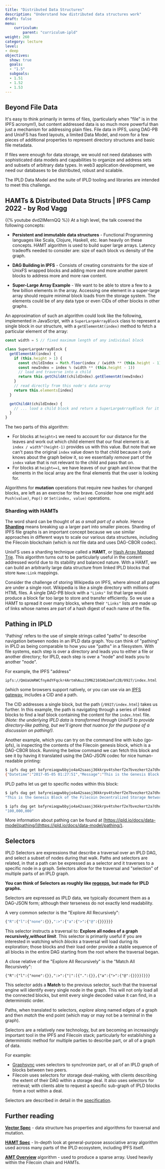 ```yaml
---
title: "Distributed Data Structures"
description: "Understand how distributed data structures work"
draft: false
menu:
    curriculum:
        parent: "curriculum-ipld"
weight: 260
category: lecture
level:
- deep
objectives:
  show: true
  goals:
  - "1.5"
  subgoals:
  - 1.51
  - 1.52
  - 1.53
---
```


## Beyond File Data

It's easy to think primarily in terms of files, (particularly when "file" is in the IPFS acronym!), but content addressed data is so much more powerful than just a mechanism for addressing plain files. File data in IPFS, using DAG-PB and UnixFS has fixed layouts, a limited Data Model, and room for a few pieces of additional properties to represent directory structures and basic file metadata.

If files were enough for data storage, we would not need databases with sophisticated data models and capabilities to organize and address sets and subsets of arbitrary data types. In web3 application development, we need our databases to be distributed, robust and scalable. 

The IPLD Data Model and the suite of IPLD tooling and libraries are intended to meet this challenge.

## HAMTs & Distributed Data Structs | IPFS Camp 2022 - by Rod Vagg
{{% youtube dvd2IMernQQ %}}
At a high level, the talk covered the following concepts:

- **Persistent and immutable data structures** - Functional Programming languages like Scala, Clojure, Haskell, etc. lean heavily on these concepts. HAMT algorithm is used to build super large arrays. Latency tradeoffs needed to consider are: size of each block vs density of the graph. 

- **DAG Building in IPFS** - Consists of creating constraints for the size of UnixFS wrapped blocks and adding more and more another parent blocks to address more and more raw content.

- **Super-Large Array Example** - We want to be able to store a few to a few billion elements in the array. Accessing one element in a super-large array should require minimal block loads from the storage system. The elements could be of any data type or even CIDs of other blocks in other graphs.

An approximation of such an algorithm could look like the following, implemented in JavaScript, with a `SuperLargeArrayBlock` class to represent a single block in our structure, with a `getElementAt(index)` method to fetch a particular element of the array:

```js
const width = 5 // fixed maximum length of any individual block

class SuperLargeArrayBlock {
  getElementAt(index) {
    if (this.height > 1) {
      const childIndex = Math.floor(index / (width ** (this.height - 1)))
      const newIndex = index % (width ** (this.height - 1))
      // load and traverse into a child
      return this.getChildAt(childIndex).getElementAt(newIndex)
    }
    // read directly from this node's data array
    return this.elements[index]
  }

  getChildAt(childIndex) {
    // ... load a child block and return a SuperLargeArrayBlock for it
  }
}
```

The two parts of this algorithm:

* For blocks at `height>1` we need to account for our distance for the leaves and work out which child element that our final element is at. `index / width^(height-1)` provides us with this value. But note that we can't pass the original `index` value down to that child because it only knows about the graph below it, so we essentially _remove_ part of the `index` value that is not relevant to the child and pass that on.
* For blocks at `height==1`, we have leaves of our graph and know that the elements in the local array are the final elements that the user is looking for.

Algorithms for **mutation** operations that require new hashes for changed blocks, are left as an exercise for the brave. Consider how one might add `Push(value)`, `Pop()` or `Set(index, value)` operations.

### Sharding with HAMTs

The word shard can be thought of as _a small part of a whole_. Hence [**Sharding**](https://www.geeksforgeeks.org/what-is-sharding/) means breaking up a larger part into smaller pieces. Sharding of IPFS file graphs is an important concept because we use similar approaches in different ways to scale our various data structures, including the Filecoin blockchain (which is _not_ file data and uses DAG-CBOR codec).

UnixFS uses a sharding technique called a **HAMT**, or [Hash Array Mapped Trie](https://en.wikipedia.org/wiki/Hash_array_mapped_trie). This algorithm turns out to be particularly useful in the content addressed world due to its stability and balanced nature. With a HAMT, we can build an arbitrarily large data structure from linked IPLD blocks that store `Name:Link` mappings. 

Consider the challenge of storing Wikipedia on IPFS, where almost all pages are under a single root. Wikipedia is like a single directory with millions of HTML files. A single DAG-PB block with a `"Links"` list that large would produce a block far too large to store and transfer efficiently. So we use a HAMT to spread it over many blocks, where their `"Links"` lists are made up of links whose names are part of a hash digest of each name of the file.

## Pathing in IPLD

'Pathing' refers to the use of simple strings called "paths" to describe navigation between nodes in an IPLD data graph. You can think of "pathing" in IPLD as being comparable to how you use "paths" in a filesystem. With file systems, each step is over a directory and leads you to either a file or another directory; for IPLD, each step is over a "node" and leads you to another "node".

For example, the IPFS "address"
```
ipfs://QmUaUmRWCfnyAdYFqckr4ArtmhAuzJSM6216SHb2emfz2B/0927/index.html
```
(which some browsers support natively, or you can use via an [IPFS gateway](https://ipfs.io/ipfs/QmUaUmRWCfnyAdYFqckr4ArtmhAuzJSM6216SHb2emfz2B/0927/index.html), includes a CID and a path. 

The CID addresses a single block, but the path (`/0927/index.html`) takes us further. In this example, the path is navigating through a series of linked blocks to find a leaf block containing the content for the `index.html` file. _(Note: the underlying IPLD data is transformed through UnixFS to provide directory-like pathing, but we'll ignore that nuance for the purpose of a discussion on pathing!)._

Another example, which you can try on the command line with kubo (go-ipfs), is inspecting the contents of the Filecoin genesis block, which is a DAG-CBOR block. Running the below command we can fetch this block and see it by having it translated using the DAG-JSON codec for nice human-readable printing:

```bash
$ ipfs dag get bafyreiaqpwbbyjo4a42saasj36kkrpv4tsherf2e7bvezkert2a7dhonoi
{"Datetime":"2017-05-05 01:27:51","Message":"This is the Genesis Block of the Filecoin Decentralized Storage Network.","Network":"Filecoin","Token":"Filecoin","TokenAmounts":{"Miners":"1,400,000,000","ProtocolLabs":{"Development":"300,000,000","Foundation":"100,000,000","Fundraising":"200,000,000"},"TotalSupply":"2,000,000,000"}}
```

IPLD paths let us get to specific nodes within this block:

```bash
$ ipfs dag get bafyreiaqpwbbyjo4a42saasj36kkrpv4tsherf2e7bvezkert2a7dhonoi/Message
"This is the Genesis Block of the Filecoin Decentralized Storage Network."

$ ipfs dag get bafyreiaqpwbbyjo4a42saasj36kkrpv4tsherf2e7bvezkert2a7dhonoi/TokenAmounts/ProtocolLabs/Foundation
"100,000,000"
```

More information about pathing can be found at [https://ipld.io/docs/data-model/pathing/](https://ipld.io/docs/data-model/pathing/).


## Selectors

IPLD Selectors are expressions that describe a traversal over an IPLD DAG, and select a subset of nodes during that walk. Paths and selectors are related, in that a path can be expressed as a selector and it traverses to a specific node in a graph. Selectors allow for the traversal and "selection" of multiple parts of an IPLD graph.

**You can think of Selectors as roughly like [regexps](https://www.computerhope.com/jargon/r/regex.htm), but made for IPLD graphs.**

Selectors are expressed as IPLD data, we typically document them as a DAG-JSON form; although their terseness do not exactly lend readability.

A very common selector is the "Explore All Recursively": 
```bash
{"R":{"l":{"none":{}},":>":{"a":{">":{"@":{}}}}}}
```

This selector instructs a traversal to: **Explore all nodes of a graph recursively,**_**without limit**_. This selector is primarily useful if you are interested in watching which _blocks_ a traversal will load during its exploration; those blocks and their load order provide a stable sequence of all blocks in the entire DAG starting from the root where the traversal began.

A close relative of the "Explore All Recursively" is the "Match All Recursively": 
```
{"R":{"l":{"none":{}},":>":{"|":[{".":{}},{"a":{">":{"@":{}}}}]}}}
```

This selector adds a **Match** to the previous selector, such that the traversal engine will identify every single node in the graph. This will not only load all the connected blocks, but emit every single decoded value it can find, in a deterministic order.

Paths, when translated to selectors, _explore_ along named edges of a graph and then _match_ the end point (which may or may not be a terminal in the graph).

Selectors are a relatively new technology, but are becoming an increasingly important tool in the IPFS and Filecoin stack; particularly for establishing a deterministic method for multiple parties to describe part, or all of a graph of data.

For example:
* [Graphsync](https://ipld.io/specs/transport/graphsync/) uses selectors to synchronize part, or all of an IPLD graph of blocks between two peers.
* Filecoin uses selectors for storage deal-making, with clients describing the extent of their DAG within a storage deal. It also uses selectors for retrieval; with clients able to request a specific sub-graph of IPLD blocks from a root within a deal.

Selectors are described in detail in the [specification](https://ipld.io/specs/selectors/).

## Further reading

[**Vector Spec**](https://github.com/ipld/ipld/blob/master/_legacy/specs/data-structures/vector.md) - data structure has properties and algorithms for traversal and mutation. 

[**HAMT Spec**](https://ipld.io/specs/advanced-data-layouts/hamt/) - In-depth look at general-purpose associative array algorithm used across many parts of the IPLD ecosystem, including IPFS itself.

[**AMT Overview**](https://pkg.go.dev/github.com/filecoin-project/go-amt-ipld/v4#pkg-overview) algorithm - used to produce a sparse array. Used heavily within the Filecoin chain and HAMTs.